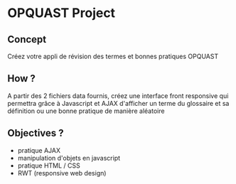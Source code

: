 # OPQUAST Project

## Concept

Créez votre appli de révision des termes et bonnes pratiques OPQUAST

## How ?

A partir des 2 fichiers data fournis, créez une interface front responsive qui permettra grâce à Javascript et AJAX d'afficher un terme du glossaire et sa définition ou une bonne pratique de manière aléatoire

## Objectives ?

- pratique AJAX
- manipulation d'objets en javascript
- pratique HTML / CSS
- RWT (responsive web design)
